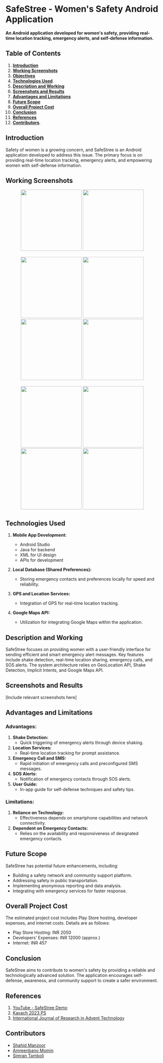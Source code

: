 # SafeStree - Women's Safety Android Application

**An Android application developed for women's safety, providing real-time location tracking, emergency alerts, and self-defense information.**

## Table of Contents
1. [**Introduction**](#introduction)
2. [**Working Screenshots**](#working-screenshots)
3. [**Objectives**](#objectives)
4. [**Technologies Used**](#technologies-used)
5. [**Description and Working**](#description-and-working)
6. [**Screenshots and Results**](#screenshots-and-results)
7. [**Advantages and Limitations**](#advantages-and-limitations)
8. [**Future Scope**](#future-scope)
9. [**Overall Project Cost**](#overall-project-cost)
10. [**Conclusion**](#conclusion)
11. [**References**](#references)
12. [**Contributors**](#contributors).

## Introduction

Safety of women is a growing concern, and SafeStree is an Android application developed to address this issue. The primary focus is on providing real-time location tracking, emergency alerts, and empowering women with self-defense information.

## Working Screenshots

<div align="center">
  <img src="https://github.com/Rishi855/Women-safety-1.0/assets/93329150/fae8916f-f869-44de-ac5c-625a699b912f" alt="" width="200px"/>
  <img src="https://github.com/Rishi855/Women-safety-1.0/assets/93329150/5009425d-86b6-4273-b54d-c2a9523c5df5" alt="" width="200px"/>
</div>

<br/>

<div align="center">
   <img src="https://github.com/Rishi855/Women-safety-1.0/assets/93329150/51677384-aa46-46cc-b559-bc7058e47796" alt="" width="200px"/>
   <img src="https://github.com/Rishi855/Women-safety-1.0/assets/93329150/bbe57e8f-2f73-41b3-b5b1-613142ef5efd" alt="" width="200px"/>
   <img src="https://github.com/Rishi855/Women-safety-1.0/assets/93329150/c41a82ae-1a04-435c-bca0-3ea8f0e2a053" alt="" width="200px"/>
   <img src="https://github.com/Rishi855/Women-safety-1.0/assets/93329150/0a9cd5c3-43f3-462a-bf1a-6ecb053f9235" alt="" width="200px"/>
</div>

<br/>

<div align="center">
  <img src="https://github.com/Rishi855/Women-safety-1.0/assets/93329150/676686a7-5a6b-4feb-b9f0-09266f840c74" alt="" width="200px"/>
  <img src="https://github.com/Rishi855/Women-safety-1.0/assets/93329150/15b727e9-1909-4768-873b-74eb698f69e7" alt="" width="200px"/>
  <img src="https://github.com/Rishi855/Women-safety-1.0/assets/93329150/f9756ac6-d6a1-494d-8884-d1e9055887e6" alt="" width="200px"/>
   <img src="https://github.com/Rishi855/Women-safety-1.0/assets/93329150/4fd9a6fc-7f4c-4383-8d2c-881b4c346638" alt="" width="200px"/>
</div>

## Technologies Used

1. **Mobile App Development:**
   - Android Studio
   - Java for backend
   - XML for UI design
   - APIs for development

2. **Local Database (Shared Preferences):**
   - Storing emergency contacts and preferences locally for speed and reliability.

3. **GPS and Location Services:**
   - Integration of GPS for real-time location tracking.

4. **Google Maps API:**
   - Utilization for integrating Google Maps within the application.

## Description and Working

SafeStree focuses on providing women with a user-friendly interface for sending efficient and smart emergency alert messages. Key features include shake detection, real-time location sharing, emergency calls, and SOS alerts. The system architecture relies on GeoLocation API, Shake Detection, Implicit Intents, and Google Maps API.

## Screenshots and Results

[Include relevant screenshots here]

## Advantages and Limitations

### Advantages:
1. **Shake Detection:**
   - Quick triggering of emergency alerts through device shaking.
2. **Location Services:**
   - Real-time location tracking for prompt assistance.
3. **Emergency Call and SMS:**
   - Rapid initiation of emergency calls and preconfigured SMS messages.
4. **SOS Alerts:**
   - Notification of emergency contacts through SOS alerts.
5. **User Guide:**
   - In-app guide for self-defense techniques and safety tips.

### Limitations:
1. **Reliance on Technology:**
   - Effectiveness depends on smartphone capabilities and network connectivity.
2. **Dependent on Emergency Contacts:**
   - Relies on the availability and responsiveness of designated emergency contacts.

## Future Scope

SafeStree has potential future enhancements, including:
- Building a safety network and community support platform.
- Addressing safety in public transportation.
- Implementing anonymous reporting and data analysis.
- Integrating with emergency services for faster response.

## Overall Project Cost

The estimated project cost includes Play Store hosting, developer expenses, and internet costs. Details are as follows:
- Play Store Hosting: INR 2050
- Developers' Expenses: INR 12000 (approx.)
- Internet: INR 457

## Conclusion

SafeStree aims to contribute to women's safety by providing a reliable and technologically advanced solution. The application encourages self-defense, awareness, and community support to create a safer environment.

## References

1. [YouTube - SafeStree Demo](https://www.youtube.com/watch?v=ysCiPuz6O-U&list=PLmP9QrmTNPqBANLiyVdb7-foPVvG3ONOm&index=2)
2. [Kavach 2023 PS](https://kavach.mic.gov.in/kavach2023PS)
3. [International Journal of Research in Advent Technology](https://www.ijraset.com/research-paper/woman-safety-android-application)

## Contributors
- [Shahid Manzoor](https://github.com/therealshahidmanzoor)
- [Amreenbano Momin](https://github.com/amreenmomin)
- [Simran Tamboli](https://github.com/Simran2305)
